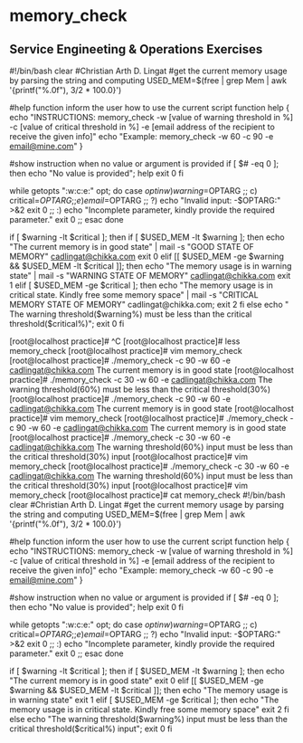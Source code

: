 # memory_check
Service Engineeting &amp; Operations Exercises
-------------------------------------------------------------------------------------------------------------------------------------
#!/bin/bash
clear
#Christian Arth D. Lingat
#get the current memory usage by parsing the string and computing
USED_MEM=$(free | grep Mem | awk '{printf("%.0f"), $3/$2 * 100.0}')

#help function inform the user how to use the current script
function help {
echo "INSTRUCTIONS: memory_check -w [value of warning threshold in %] -c [value of critical threshold in %] -e [email address of the recipient to receive the given info]"
echo "Example: memory_check -w 60 -c 90 -e email@mine.com"
}

#show instruction when no value or argument is provided
if [ $# -eq 0 ]; then
        echo "No value is provided";
        help
        exit 0
fi


while getopts ":w:c:e:" opt; do
        case $opt in
                w)
                warning=$OPTARG
                ;;
                c)
                critical=$OPTARG
                ;;
                e)
                email=$OPTARG
                ;;
               \?)
                echo "Invalid input: -$OPTARG:" >&2
                exit 0
                ;;
                :)
                echo "Incomplete parameter, kindly provide the required parameter."
                exit 0
                ;;
        esac
done

if [ $warning -lt $critical ]; then
                if [ $USED_MEM -lt $warning ]; then
                        echo "The current memory is in good state" | mail -s "GOOD STATE OF MEMORY" cadlingat@chikka.com
                        exit 0
                elif [[ $USED_MEM -ge $warning && $USED_MEM -lt $critical ]]; then
                        echo "The memory usage is in warning state" | mail -s "WARNING STATE OF MEMORY" cadlingat@chikka.com
                        exit 1
                elif [ $USED_MEM -ge $critical ]; then
                        echo "The memory usage is in critical state. Kindly free some memory space" | mail -s "CRITICAL MEMORY STATE OF MEMORY" cadlingat@chikka.com;
                        exit 2
                fi
else
        echo " The warning threshold($warning%) must be less than the critical threshold($critical%)";
        exit 0
fi



[root@localhost practice]# ^C
[root@localhost practice]# less memory_check
[root@localhost practice]# vim memory_check
[root@localhost practice]# ./memory_check -c 90 -w 60 -e cadlingat@chikka.com
The current memory is in good state
[root@localhost practice]# ./memory_check -c 30 -w 60 -e cadlingat@chikka.com
 The warning threshold(60%) must be less than the critical threshold(30%)
[root@localhost practice]# ./memory_check -c 90 -w 60 -e cadlingat@chikka.com
The current memory is in good state
[root@localhost practice]# vim memory_check
[root@localhost practice]# ./memory_check -c 90 -w 60 -e cadlingat@chikka.com
The current memory is in good state
[root@localhost practice]# ./memory_check -c 30 -w 60 -e cadlingat@chikka.com
 The warning threshold(60%) input must be less than the critical threshold(30%) input
[root@localhost practice]# vim memory_check
[root@localhost practice]# ./memory_check -c 30 -w 60 -e cadlingat@chikka.com
The warning threshold(60%) input must be less than the critical threshold(30%) input
[root@localhost practice]# vim memory_check
[root@localhost practice]# cat memory_check
#!/bin/bash
clear
#Christian Arth D. Lingat
#get the current memory usage by parsing the string and computing
USED_MEM=$(free | grep Mem | awk '{printf("%.0f"), $3/$2 * 100.0}')

#help function inform the user how to use the current script
function help {
echo "INSTRUCTIONS: memory_check -w [value of warning threshold in %] -c [value of critical threshold in %] -e [email address of the recipient to receive the given info]"
echo "Example: memory_check -w 60 -c 90 -e email@mine.com"
}

#show instruction when no value or argument is provided
if [ $# -eq 0 ]; then
        echo "No value is provided";
        help
        exit 0
fi


while getopts ":w:c:e:" opt; do
        case $opt in
                w)
                warning=$OPTARG
                ;;
                c)
                critical=$OPTARG
                ;;
                e)
                email=$OPTARG
                ;;
               \?)
                echo "Invalid input: -$OPTARG:" >&2
                exit 0
                ;;
                :)
                echo "Incomplete parameter, kindly provide the required parameter."
                exit 0
                ;;
        esac
done

if [ $warning -lt $critical ]; then
                if [ $USED_MEM -lt $warning ]; then
                        echo "The current memory is in good state"
                        exit 0
                elif [[ $USED_MEM -ge $warning && $USED_MEM -lt $critical ]]; then
                        echo "The memory usage is in warning state"
                        exit 1
                elif [ $USED_MEM -ge $critical ]; then
                        echo "The memory usage is in critical state. Kindly free some memory space"
                        exit 2
                fi
else
        echo "The warning threshold($warning%) input must be less than the critical threshold($critical%) input";
        exit 0
fi

